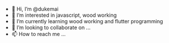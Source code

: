 - 👋 Hi, I’m @dukemai
- 👀 I’m interested in javascript, wood working
- 🌱 I’m currently learning wood working and flutter programming
- 💞️ I’m looking to collaborate on ...
- 📫 How to reach me ...

<!---
dukemai/dukemai is a ✨ special ✨ repository because its `README.md` (this file) appears on your GitHub profile.
You can click the Preview link to take a look at your changes.
--->
